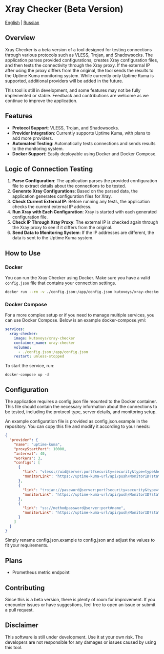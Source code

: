 # Xray Checker (Beta Version)

[English](https://github.com/kutovoys/xray-checker) | [Russian](https://github.com/kutovoys/xray-checker/blob/main/README_RU.md)

## Overview

Xray Checker is a beta version of a tool designed for testing connections through various protocols such as VLESS, Trojan, and Shadowsocks. The application parses provided configurations, creates Xray configuration files, and then tests the connectivity through the Xray proxy. If the external IP after using the proxy differs from the original, the tool sends the results to the Uptime Kuma monitoring system. While currently only Uptime Kuma is supported, additional providers will be added in the future.

This tool is still in development, and some features may not be fully implemented or stable. Feedback and contributions are welcome as we continue to improve the application.

## Features

- **Protocol Support**: VLESS, Trojan, and Shadowsocks.
- **Provider Integration**: Currently supports Uptime Kuma, with plans to add more providers.
- **Automated Testing**: Automatically tests connections and sends results to the monitoring system.
- **Docker Support**: Easily deployable using Docker and Docker Compose.

## Logic of Connection Testing

1. **Parse Configuration**: The application parses the provided configuration file to extract details about the connections to be tested.
2. **Generate Xray Configurations**: Based on the parsed data, the application generates configuration files for Xray.
3. **Check Current External IP**: Before running any tests, the application checks the current external IP address.
4. **Run Xray with Each Configuration**: Xray is started with each generated configuration file.
5. **Check IP Through Xray Proxy**: The external IP is checked again through the Xray proxy to see if it differs from the original.
6. **Send Data to Monitoring System**: If the IP addresses are different, the data is sent to the Uptime Kuma system.

## How to Use

### Docker

You can run the Xray Checker using Docker. Make sure you have a valid `config.json` file that contains your connection settings.

```bash
docker run --rm -v ./config.json:/app/config.json kutovoys/xray-checker
```

### Docker Compose

For a more complex setup or if you need to manage multiple services, you can use Docker Compose. Below is an example docker-compose.yml:

```yaml
services:
  xray-checker:
    image: kutovoys/xray-checker
    container_name: xray-checker
    volumes:
      - ./config.json:/app/config.json
    restart: unless-stopped
```

To start the service, run:

```
docker-compose up -d
```

## Configuration

The application requires a config.json file mounted to the Docker container. This file should contain the necessary information about the connections to be tested, including the protocol type, server details, and monitoring setup.

An example configuration file is provided as config.json.example in the repository. You can copy this file and modify it according to your needs:

```json
{
  "provider": {
    "name": "uptime-kuma",
    "proxyStartPort": 10000,
    "interval": 40,
    "workers": 3,
    "configs": [
      {
        "link": "vless://uid@server:port?security=security&type=type&headerType=headerType&path=path&host=host&sni=sni&fp=fp&pbk=pbk&sid=#sid",
        "monitorLink": "https://uptime-kuma-url/api/push/MonitorID?status=up&msg=OK&ping="
      },
      {
        "link": "trojan://password@server:port?security=security&type=type&headerType=headerType&path=path&host=host&sni=sni&fp=fp#name",
        "monitorLink": "https://uptime-kuma-url/api/push/MonitorID?status=up&msg=OK&ping="
      },
      {
        "link": "ss://methodpassword@server:port#name",
        "monitorLink": "https://uptime-kuma-url/api/push/MonitorID?status=up&msg=OK&ping="
      }
    ]
  }
}
```

Simply rename config.json.example to config.json and adjust the values to fit your requirements.

## Plans

- Prometheus metric endpoint

## Contributing

Since this is a beta version, there is plenty of room for improvement. If you encounter issues or have suggestions, feel free to open an issue or submit a pull request.

## Disclaimer

This software is still under development. Use it at your own risk. The developers are not responsible for any damages or issues caused by using this tool.
